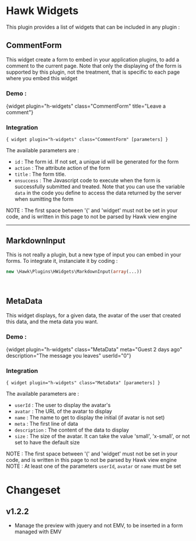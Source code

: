 # Hawk Widgets

This plugin provides a list of widgets that can be included in any plugin :

## CommentForm

This widget create a form to embed in your application plugins, to add a comment to the current page. Note that only
the displaying of the form is supported by this plugin, not the treatment, that is specific to each page where you embed this widget

### Demo :
{widget plugin="h-widgets" class="CommentForm" title="Leave a comment"}

### Integration
`{ widget plugin="h-widgets" class="CommentForm" [parameters] }`

The available parameters are :
* `id` : The form id. If not set, a unique id will be generated for the form
* `action` : The attribute action of the form
* `title` : The form title.
* `onsuccess` : The Javascript code to execute when the form is successfully submitted and treated.
    Note that you can use the variable `data` in the code you define to access the data returned by the server when sumitting the form

NOTE : The first space between '{' and 'widget' must not be set in your code, and is written in this page to not be parsed by Hawk view engine
<hr />

## MarkdownInput

This is not really a plugin, but a new type of input you can embed in your forms. To integrate it, instanciate it by coding :
```php
new \Hawk\Plugins\HWidgets\MarkdownInput(array(...))
```

<br />

## MetaData

This widget displays, for a given data, the avatar of the user that created this data, and the meta data you want.

### Demo :
{widget plugin="h-widgets" class="MetaData" meta="Guest 2 days ago" description="The message you leaves" userId="0"}


### Integration
`{ widget plugin="h-widgets" class="MetaData" [parameters] }`

The available parameters are :
* `userId` : The user to display the avatar's
* `avatar` : The URL of the avatar to display
* `name` : The name to get to display the initial (if avatar is not set)
* `meta` : The first line of data
* `description` : The content of the data to display
* `size` : The size of the avatar. It can take the value 'small', 'x-small', or not set to have the default size

NOTE : The first space between '{' and 'widget' must not be set in your code, and is written in this page to not be parsed by Hawk view engine
NOTE : At least one of the parameters `userId`, `avatar` or `name` must be set

# Changeset
## v1.2.2
* Manage the preview with jquery and not EMV, to be inserted in a form managed with EMV